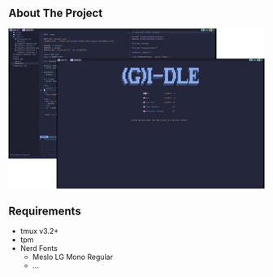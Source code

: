 <!-- ABOUT THE PROJECT -->
## About The Project

[![preview image][tmux-screenshot]][repo-rul]

<!-- REQUIREMENTS -->
## Requirements

* tmux v3.2+
* tpm
* Nerd Fonts
    + Meslo LG Mono Regular
    + ...


<!-- MARKDOWN LINKS & IMAGES -->
[tmux-screenshot]: image/screenshot.png
[repo-rul]: https://github.com/ZhuX96/.tmux.conf
